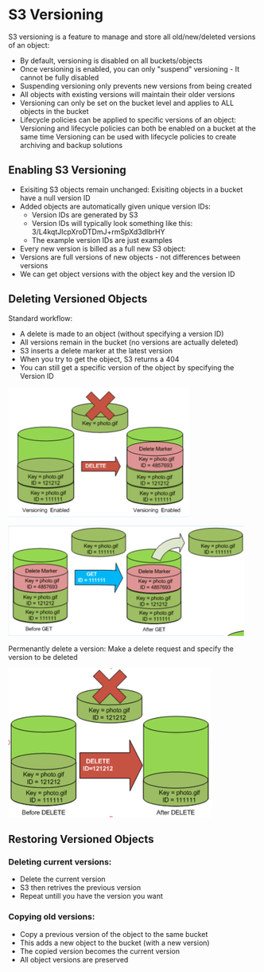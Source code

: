 # S3 Versioning

S3 versioning is a feature to manage and store all old/new/deleted versions of an object:

* By default, versioning is disabled on all buckets/objects 
* Once versioning is enabled, you can only "suspend" versioning - It cannot be fully disabled 
* Suspending versioning only prevents new versions from being created 
* All objects with existing versions will maintain their older versions 
* Versioning can only be set on the bucket level and applies to ALL objects in the bucket
* Lifecycle policies can be applied to specific versions of an object: Versioning and lifecycle policies can both be enabled on a bucket at the same time Versioning can be used with lifecycle policies to create archiving and backup solutions

## Enabling S3 Versioning 

* Exisiting S3 objects remain unchanged: Exisiting objects in a bucket have a null version ID 
* Added objects are automatically given unique version IDs: 
  * Version IDs are generated by S3 
  * Version IDs will typically look something like this: 3/L4kqtJlcpXroDTDmJ+rmSpXd3dIbrHY 
  * The example version IDs are just examples 
* Every new version is billed as a full new S3 object: 
* Versions are full versions of new objects - not differences between versions 
* We can get object versions with the object key and the version ID

## Deleting Versioned Objects 

Standard workflow: 

* A delete is made to an object \(without specifying a version ID\) 
* All versions remain in the bucket \(no versions are actually deleted\) 
* S3 inserts a delete marker at the latest version 
* When you try to get the object, S3 returns a 404 
* You can still get a specific version of the object by specifying the Version ID

![](../../../.gitbook/assets/image%20%2832%29.png)

![](../../../.gitbook/assets/image%20%2827%29.png)

Permenantly delete a version: Make a delete request and specify the version to be deleted

![](../../../.gitbook/assets/image%20%2816%29.png)

## Restoring Versioned Objects 

### Deleting current versions: 

* Delete the current version 
* S3 then retrives the previous version 
* Repeat untill you have the version you want

### Copying old versions: 

* Copy a previous version of the object to the same bucket 
* This adds a new object to the bucket \(with a new version\) 
* The copied version becomes the current version 
* All object versions are preserved


